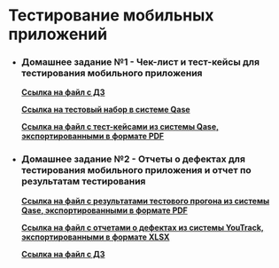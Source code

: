 # Тестирование мобильных приложений

- ### Домашнее задание №1 - Чек-лист и тест-кейсы для тестирования мобильного приложения

  **[Ссылка на файл с ДЗ](https://docs.google.com/spreadsheets/d/1lIb82pKj81nbhcR6gG_48S5kP19T1bMGg0voy6_La_4/edit?usp=sharing)**

  **[Ссылка на тестовый набор в системе Qase](https://app.qase.io/project/G9?suite=337)**

  **[Ссылка на файл с тест-кейсами из системы Qase, экспортированными в формате PDF](https://github.com/golyakovn3/mobile/blob/main/%D0%A2%D0%B5%D1%81%D1%82-%D0%BA%D0%B5%D0%B9%D1%81%D1%8B%20%D0%B4%D0%BB%D1%8F%20%D1%82%D0%B5%D1%81%D1%82%D0%B8%D1%80%D0%BE%D0%B2%D0%B0%D0%BD%D0%B8%D1%8F%20%D0%BC%D0%BE%D0%B1%D0%B8%D0%BB%D1%8C%D0%BD%D0%BE%D0%B3%D0%BE%20%D0%BF%D1%80%D0%B8%D0%BB%D0%BE%D0%B6%D0%B5%D0%BD%D0%B8%D1%8F.pdf)**

- ### Домашнее задание №2 - Отчеты о дефектах для тестирования мобильного приложения и отчет по результатам тестирования

  **[Ссылка на файл с результатами тестового прогона из системы Qase, экспортированными в формате PDF](https://github.com/golyakovn3/mobile/blob/main/%D0%A0%D0%B5%D0%B7%D1%83%D0%BB%D1%8C%D1%82%D0%B0%D1%82%D1%8B%20%D1%82%D0%B5%D1%81%D1%82%D0%BE%D0%B2%D0%BE%D0%B3%D0%BE%20%D0%BF%D1%80%D0%BE%D0%B3%D0%BE%D0%BD%D0%B0.pdf)**

  **[Ссылка на файл с отчетами о дефектах из системы YouTrack, экспортированными в формате XLSX](https://github.com/golyakovn3/mobile/blob/main/%D0%9E%D1%82%D1%87%D0%B5%D1%82%D1%8B%20%D0%BE%20%D0%B4%D0%B5%D1%84%D0%B5%D0%BA%D1%82%D0%B0%D1%85.xlsx)**

  **[Ссылка на файл с ДЗ](https://docs.google.com/document/d/1BkzbYkgBp2TUBNdkJVTv7GCOBu-hTcHOM67HO-02NP0/edit?usp=sharing)**


